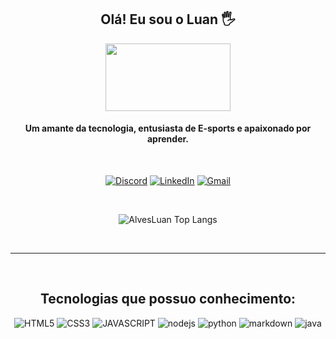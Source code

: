 <div align="center">

## Olá! Eu sou o Luan 🖐️

<img src="https://64.media.tumblr.com/32c1fdf051c9c07579dd6487c9c566b8/tumblr_mlthkuZqUT1s035gko1_400.gifv" style=" width: 200px; height: 108px;">

#### Um amante da tecnologia, entusiasta de E-sports e apaixonado por aprender.

</br >

[![Discord](https://img.shields.io/badge/Discord-F92672?style=for-the-badge&logo=discord&logoColor=white)](https://discordapp.com/users/360224465281482752)
[![LinkedIn](https://img.shields.io/badge/LinkedIn-F92672?style=for-the-badge&logo=linkedin&logoColor=white)](https://www.linkedin.com/in/luan-kauan-alves-31b057239/)
[![Gmail](https://img.shields.io/badge/Gmail-F92672?style=for-the-badge&logo=gmail&logoColor=white)](mailto:luankauan10@gmail.com)

</br >
<!-- ![AlvesLuan GitHub stats](https://github-readme-stats.vercel.app/api?username=AlvesLuan&show_icons=true&theme=dracula&count_private=true) -->

![AlvesLuan Top Langs](https://github-readme-stats.vercel.app/api/top-langs/?username=alvesLuan&layout=compact&langs_count=7&theme=monokai) 


</br >

---

</br >

## Tecnologias que possuo conhecimento:

![HTML5](https://img.shields.io/badge/html5-272822?style=for-the-badge&logo=html5&logoColor=white&labelColor=F92672)
![CSS3](https://img.shields.io/badge/CSS3-272822?style=for-the-badge&logo=css3&logoColor=white&labelColor=F92672)
![JAVASCRIPT](https://img.shields.io/badge/javascript-272822?style=for-the-badge&logo=javascript&logoColor=white&labelColor=F92672)
![nodejs](https://img.shields.io/badge/nodejs-272822?style=for-the-badge&logo=node.js&logoColor=white&labelColor=F92672)
![python](https://img.shields.io/badge/python-272822?style=for-the-badge&logo=python&logoColor=white&labelColor=F92672)
![markdown](https://img.shields.io/badge/markdown-272822?style=for-the-badge&logo=markdown&logoColor=white&labelColor=F92672)
![java](https://img.shields.io/badge/java-272822?style=for-the-badge&logo=java.&logoColor=white&labelColor=F92672)



<!--
<div style="display: inline_block">

  <img align="center" alt="html5" src="https://img.shields.io/badge/HTML5-E34F26?style=for-the-badge&logo=html5&logoColor=white" />
  <img align="center" alt="css" src="https://img.shields.io/badge/CSS3-1572B6?style=for-the-badge&logo=css3&logoColor=white" />
  <img align="center" alt="js" src="https://img.shields.io/badge/JavaScript-F7DF1E?style=for-the-badge&logo=javascript&logoColor=black" />
  <img align="center" alt="nodejs" src="https://img.shields.io/badge/Node.js-43853D?style=for-the-badge&logo=node.js&logoColor=white" />
  <img align="center" alt="python" src="https://img.shields.io/badge/Python-3776AB?style=for-the-badge&logo=python&logoColor=white" />
  <img align="center" alt="java" src="https://img.shields.io/badge/Java-ED8B00?style=for-the-badge&logo=Java&logoColor=white" />
  <img align="center" alt="markdown" src="https://img.shields.io/badge/Markdown-000000?style=for-the-badge&logo=markdown&logoColor=white" />

</div><br/>
-->
  





